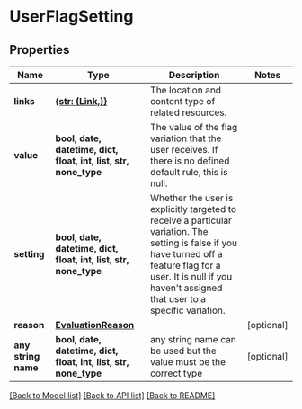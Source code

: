# UserFlagSetting


## Properties
Name | Type | Description | Notes
------------ | ------------- | ------------- | -------------
**links** | [**{str: (Link,)}**](Link.md) | The location and content type of related resources. | 
**value** | **bool, date, datetime, dict, float, int, list, str, none_type** | The value of the flag variation that the user receives. If there is no defined default rule, this is null. | 
**setting** | **bool, date, datetime, dict, float, int, list, str, none_type** | Whether the user is explicitly targeted to receive a particular variation. The setting is false if you have turned off a feature flag for a user. It is null if you haven&#39;t assigned that user to a specific variation. | 
**reason** | [**EvaluationReason**](EvaluationReason.md) |  | [optional] 
**any string name** | **bool, date, datetime, dict, float, int, list, str, none_type** | any string name can be used but the value must be the correct type | [optional]

[[Back to Model list]](../README.md#documentation-for-models) [[Back to API list]](../README.md#documentation-for-api-endpoints) [[Back to README]](../README.md)


